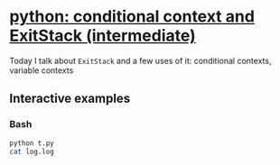 # [python: conditional context and ExitStack (intermediate)](https://youtu.be/FHixla7BLvI)

Today I talk about `ExitStack` and a few uses of it: conditional contexts, variable contexts

## Interactive examples

### Bash

```bash
python t.py
cat log.log
```
